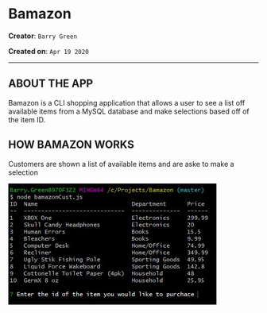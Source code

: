 # Bamazon
**Creator**: `Barry Green`

**Created on**: `Apr 19 2020`
- - -

## ABOUT THE APP
Bamazon is a  CLI shopping application that allows a user to see a list off available items from a MySQL database and make selections based off of the item ID.

## HOW BAMAZON WORKS
Customers are shown a list of available items and are aske to make a selection

![Results](/images/display.jpg)
